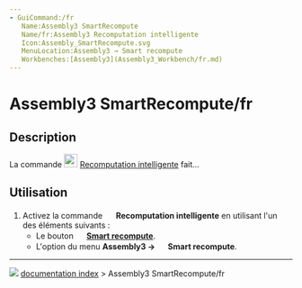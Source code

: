 ```yaml
---
- GuiCommand:/fr
   Name:Assembly3 SmartRecompute
   Name/fr:Assembly3 Recomputation intelligente
   Icon:Assembly_SmartRecompute.svg‎‎
   MenuLocation:Assembly3 → Smart recompute
   Workbenches:[Assembly3](Assembly3_Workbench/fr.md)
---
```


# Assembly3 SmartRecompute/fr

## Description

La commande <img alt="" src=images/Assembly_SmartRecompute.svg  style="width:24px;"> [Recomputation intelligente](Assembly3_SmartRecompute/fr.md) fait\...

## Utilisation

1.  Activez la commande <img alt="" src=images/Assembly_SmartRecompute.svg  style="width:16px;"> **Recomputation intelligente** en utilisant l\'un des éléments suivants :
    -   Le bouton **<img src="images/Assembly_SmartRecompute.svg" width=16px> [Smart recompute](Assembly3_SmartRecompute/fr.md)**.
    -   L\'option du menu **Assembly3 → <img src="images/Assembly_SmartRecompute.svg" width=16px> Smart recompute**.



---
![](images/Right_arrow.png) [documentation index](../README.md) > Assembly3 SmartRecompute/fr
